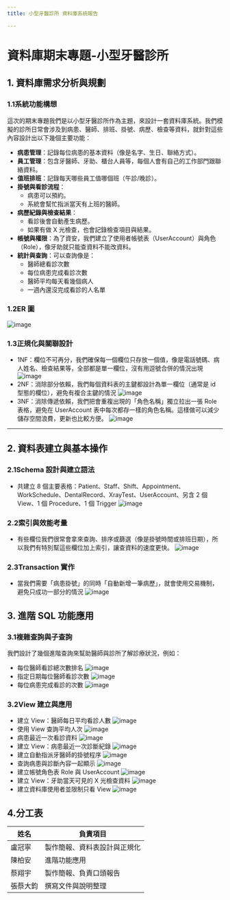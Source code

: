 ```yaml
---
title: 小型牙醫診所 資料庫系統報告

---
```


# 資料庫期末專題-小型牙醫診所 

## 1. 資料庫需求分析與規劃

### 1.1系統功能構想
這次的期末專題我們是以小型牙醫診所作為主題，來設計一套資料庫系統。我們模擬的診所日常會涉及到病患、醫師、排班、掛號、病歷、檢查等資料，就針對這些內容設計出以下幾個主要功能：

- **病患管理**：記錄每位病患的基本資料（像是名字、生日、聯絡方式）。
- **員工管理**：包含牙醫師、牙助、櫃台人員等，每個人會有自己的工作部門跟聯絡資料。
- **值班排班**：記錄每天哪些員工值哪個班（午診/晚診）。
- **掛號與看診流程**：
  - 病患可以預約。
  - 系統會幫忙指派當天有上班的醫師。
- **病歷紀錄與檢查結果**：
  - 看診後會自動產生病歷。
  - 如果有做 X 光檢查，也會記錄檢查項目與結果。
- **帳號與權限**：為了資安，我們建立了使用者帳號表（UserAccount）與角色（Role），像牙助就只能查資料不能改資料。
- **統計與查詢**：可以查詢像是：
  - 醫師總看診次數
  - 每位病患完成看診次數
  - 醫師平均每天看幾個病人
  - 一週內還沒完成看診的人名單

### 1.2ER 圖
![image](https://hackmd.io/_uploads/BkfFIDTQeg.png)


### 1.3正規化與關聯設計
- 1NF：欄位不可再分，我們確保每一個欄位只存放一個值，像是電話號碼、病人姓名、檢查結果等，全部都是單一欄位，沒有用逗號合併的情況出現
![image](https://hackmd.io/_uploads/HyM1YFp7ee.png)
- 2NF：消除部分依賴，我們每個資料表的主鍵都設計為單一欄位（通常是 id 型態的欄位），避免有複合主鍵的情況
![image](https://hackmd.io/_uploads/S1dSYFaXgl.png)
- 3NF：消除傳遞依賴，我們把會重複出現的「角色名稱」獨立拉出一張 Role 表格，避免在 UserAccount 表中每次都存一樣的角色名稱。這樣做可以減少儲存空間浪費，更新也比較方便。
![image](https://hackmd.io/_uploads/HJguYYa7gx.png)


---

## 2. 資料表建立與基本操作

### 2.1Schema 設計與建立語法
- 共建立 8 個主要表格：Patient、Staff、Shift、Appointment、WorkSchedule、DentalRecord、XrayTest、UserAccount、另含 2 個 View、1 個 Procedure、1 個 Trigger
![image](https://hackmd.io/_uploads/SkIArFT7lg.png)


### 2.2索引與效能考量
- 有些欄位我們很常會拿來查詢、排序或篩選（像是掛號時間或排班日期），所以我們有特別幫這些欄位加上索引，讓查資料的速度更快。
![image](https://hackmd.io/_uploads/H1UIjKp7gg.png)


### 2.3Transaction 實作
- 當我們需要「病患掛號」的同時「自動新增一筆病歷」，就會使用交易機制，避免只成功一部分的情況
![image](https://hackmd.io/_uploads/rksysYpXee.png)


## 3. 進階 SQL 功能應用

### 3.1複雜查詢與子查詢
我們設計了幾個進階查詢來幫助醫師與診所了解診療狀況，例如：
- 每位醫師看診總次數排名
![image](https://hackmd.io/_uploads/rkR96wpmlg.png)
- 指定日期每位醫師看診次數
![image](https://hackmd.io/_uploads/rkAJ0w6mxl.png)
- 每位病患完成看診的次數
![image](https://hackmd.io/_uploads/SyQIAP67xl.png)

### 3.2View 建立與應用
- 建立 View：醫師每日平均看診人數
![image](https://hackmd.io/_uploads/SyGWP_TXge.png)
-  使用 View 查詢平均人次
![image](https://hackmd.io/_uploads/ByQMPupXxg.png)
- 病患最近一次看診資料
![image](https://hackmd.io/_uploads/H1Q4PupXxe.png)
- 建立 View：病患最近一次診斷紀錄
 ![image](https://hackmd.io/_uploads/Bkib_upmle.png)
- 建立自動指派牙醫師的掛號程序
![image](https://hackmd.io/_uploads/rkkQxtTmex.png)
- 查詢病患與診斷內容一起顯示
![image](https://hackmd.io/_uploads/H1bkfK6Xeg.png)
- 建立帳號角色表 Role 與 UserAccount
![image](https://hackmd.io/_uploads/SkKWmFpmge.png)
- 建立 View：牙助當天可見的 X 光檢查資料
 ![image](https://hackmd.io/_uploads/ByZc7t6Xlg.png)
- 建立資料庫使用者並限制只看 View
![image](https://hackmd.io/_uploads/HyhDmKTQxg.png)



## 4.分工表
| 姓名   | 負責項目                         |
|------------|----------------------------------|
| 盧冠寧     | 製作簡報、資料表設計與正規化           |
| 陳柏安     | 進階功能應用 |
| 蔡翔宇     | 製作簡報、負責口頭報告           |
| 張蔡大鈞   | 撰寫文件與說明整理               |


